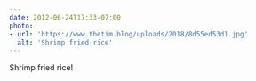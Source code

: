 ```yaml
---
date: 2012-06-24T17:33-07:00
photo:
- url: 'https://www.thetim.blog/uploads/2018/8d55ed53d1.jpg'
  alt: 'Shrimp fried rice'
---
```

Shrimp fried rice!
